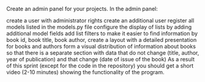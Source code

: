 Create an admin panel for your projects.
In the admin panel:
 
create a user with administrator rights
create an additional user
register all models listed in the models.py file
configure the display of lists by adding additional model fields
add list filters to make it easier to find information by book id, book title, book author,
create a layout with a detailed presentation for books and authors
form a visual distribution of information about books so that there is a separate section with data that do not change (title, author, year of publication) and that change (date of issue of the book)
As a result of this sprint (except for the code in the repository) you should get a short video (2-10 minutes) showing the functionality of the program.
